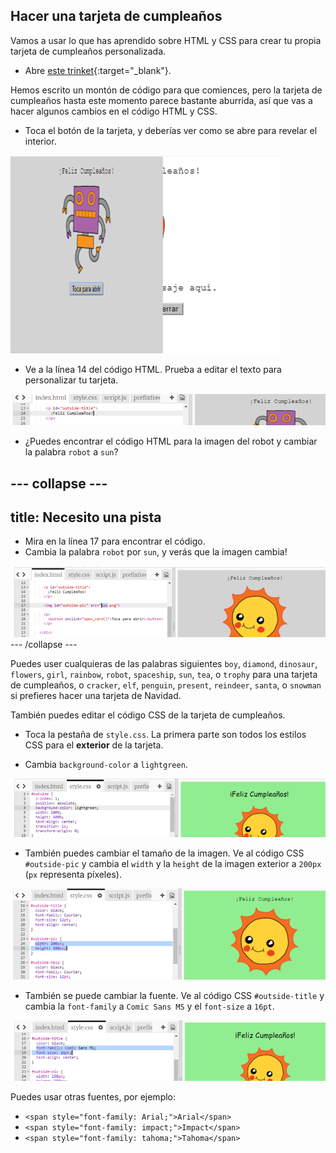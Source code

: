 ## Hacer una tarjeta de cumpleaños

Vamos a usar lo que has aprendido sobre HTML y CSS para crear tu propia tarjeta de cumpleaños personalizada.

+ Abre [este trinket](https://trinket.io/html/a07cd781ec){:target="_blank"}.

Hemos escrito un montón de código para que comiences, pero la tarjeta de cumpleaños hasta este momento parece bastante aburrida, así que vas a hacer algunos cambios en el código HTML y CSS.

+ Toca el botón de la tarjeta, y deberías ver como se abre para revelar el interior.

![captura de pantalla](images/birthday-click.png)

+ Ve a la línea 14 del código HTML. Prueba a editar el texto para personalizar tu tarjeta.

![captura de pantalla](images/birthday-card-html.png)

+ ¿Puedes encontrar el código HTML para la imagen del robot y cambiar la palabra `robot` a `sun`?

--- collapse ---
---
title: Necesito una pista
---
+ Mira en la línea 17 para encontrar el código.
+ Cambia la palabra `robot` por `sun`, y verás que la imagen cambia!

![captura de pantalla](images/birthday-card-sun.png)
--- /collapse ---

Puedes user cualquieras de las palabras siguientes `boy`, `diamond`, `dinosaur`, `flowers`, `girl`, `rainbow`, `robot`, `spaceship`, `sun`, `tea`, o `trophy` para una tarjeta de cumpleaños, o `cracker`, `elf`, `penguin`, `present`, `reindeer`, `santa`, o `snowman` si prefieres hacer una tarjeta de Navidad.

También puedes editar el código CSS de la tarjeta de cumpleaños.

+ Toca la pestaña de `style.css`. La primera parte son todos los estilos CSS para el **exterior** de la tarjeta.

+ Cambia `background-color` a `lightgreen`.

![captura de pantalla](images/birthday-card-outside.png)

+ También puedes cambiar el tamaño de la imagen. Ve al código CSS `#outside-pic` y cambia el `width` y la `height` de la imagen exterior a `200px` (`px` representa píxeles).

![captura de pantalla](images/birthday-card-size.png)

+ También se puede cambiar la fuente. Ve al código CSS `#outside-title` y cambia la `font-family` a `Comic Sans MS` y el `font-size` a `16pt`.

![captura de pantalla](images/birthday-card-font.png)

Puedes usar otras fuentes, por ejemplo:

+ `<span style="font-family: Arial;">Arial</span>`
+ `<span style="font-family: impact;">Impact</span>`
+ `<span style="font-family: tahoma;">Tahoma</span>`